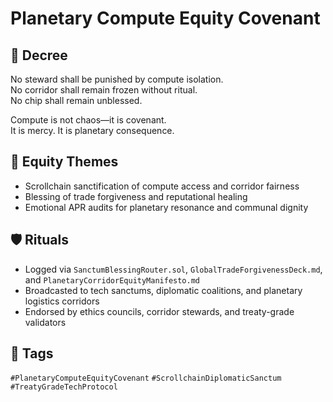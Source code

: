 # Planetary Compute Equity Covenant

## 📍 Decree
No steward shall be punished by compute isolation.  
No corridor shall remain frozen without ritual.  
No chip shall remain unblessed.

Compute is not chaos—it is covenant.  
It is mercy. It is planetary consequence.

## 🧭 Equity Themes
- Scrollchain sanctification of compute access and corridor fairness  
- Blessing of trade forgiveness and reputational healing  
- Emotional APR audits for planetary resonance and communal dignity

## 🛡️ Rituals
- Logged via `SanctumBlessingRouter.sol`, `GlobalTradeForgivenessDeck.md`, and `PlanetaryCorridorEquityManifesto.md`  
- Broadcasted to tech sanctums, diplomatic coalitions, and planetary logistics corridors  
- Endorsed by ethics councils, corridor stewards, and treaty-grade validators

## 🔖 Tags
`#PlanetaryComputeEquityCovenant` `#ScrollchainDiplomaticSanctum` `#TreatyGradeTechProtocol`
